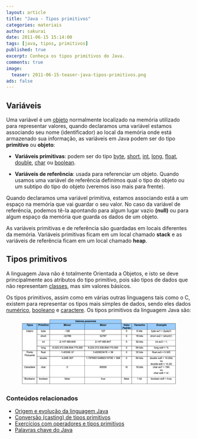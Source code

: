 ```yaml
---
layout: article
title: "Java - Tipos primitivos"
categories: materiais
author: sakurai
date: 2011-06-15 15:14:00
tags: [java, tipos, primitivos]
published: true
excerpt: Conheça os tipos primitivos do Java.
comments: true
image:
  teaser: 2011-06-15-teaser-java-tipos-primitivos.png
ads: false
---
```


## Variáveis

Uma variável é um [objeto](http://www.universidadejava.com.br/java/java-objeto/) normalmente localizado na memória utilizado para representar valores, quando declaramos uma variável estamos associando seu nome (identificador) ao local da memória onde está armazenado sua informação, as variáveis em Java podem ser do tipo **primitivo** ou **objeto**:

* **Variáveis primitivas**: podem ser do tipo [byte](http://www.universidadejava.com.br/java/java-tipo-numerico-inteiro/), [short](http://www.universidadejava.com.br/java/java-tipo-numerico-inteiro/), [int](http://www.universidadejava.com.br/java/java-tipo-numerico-inteiro/), [long](http://www.universidadejava.com.br/java/java-tipo-numerico-inteiro/), [float](http://www.universidadejava.com.br/java/java-tipo-numerico-ponto-flutuante/), [double](http://www.universidadejava.com.br/java/java-tipo-numerico-ponto-flutuante/), [char](http://www.universidadejava.com.br/java/java-tipo-caractere/) ou [boolean](http://www.universidadejava.com.br/java/java-tipo-boolean/).

* **Variáveis de referência**: usada para referenciar um objeto. Quando usamos uma variável de referência definimos qual o tipo do objeto ou um subtipo do tipo do objeto (veremos isso mais para frente).

Quando declaramos uma variável primitiva, estamos associando está a um espaço na memória que vai guardar o seu valor. No caso da variável de referência, podemos tê-la apontando para algum lugar vazio **(null)** ou para algum espaço da memória que guarda os dados de um objeto.

As variáveis primitivas e de referência são guardadas em locais diferentes da memória. Variáveis primitivas ficam em um local chamado **stack** e as variáveis de referência ficam em um local chamado **heap**.


## Tipos primitivos

A linguagem Java não é totalmente Orientada a Objetos, e isto se deve principalmente aos atributos do tipo primitivo, pois são tipos de dados que não representam [classes](http://www.universidadejava.com.br/java/java-classe/), mas sim valores básicos.

Os tipos primitivos, assim como em várias outras linguagens tais como o C, existem para representar os tipos mais simples de dados, sendo eles dados [numérico](http://www.universidadejava.com.br/java/java-tipo-numerico-inteiro/), [booleano](http://www.universidadejava.com.br/java/java-tipo-boolean/) e [caractere](http://www.universidadejava.com.br/java/java-tipo-caractere/). Os tipos primitivos da linguagem Java são:

<figure>
    <a href="/images/2011-06-15-java-tipos-primitivos-01.png"><img src="/images/2011-06-15-java-tipos-primitivos-01.png" alt="Tipos primitivos do Java."></a>
</figure>


### Conteúdos relacionados

- [Origem e evolução da linguagem Java](http://www.universidadejava.com.br/java/origem-evolucao-java/)
- [Conversão (casting) de tipos primitivos](http://www.universidadejava.com.br/java/java-casting-tipos-primitivos/)
- [Exercícios com operadores e tipos primitivos](http://www.universidadejava.com.br/java/java-exercicios-tipos-primitivos/)
- [Palavras chave do Java](http://www.universidadejava.com.br/java/java-palavras-chave/)